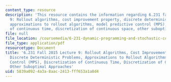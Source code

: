 ```yaml
---
content_type: resource
description: 'This resource contains the information regarding 6.231 fall 2015 lecture
  9: Rollout algorithms, cost improvement property, discrete deterministic problems,
  approximations to rollout algorithms, model predictive control (MPS), discretization
  of continuous time, discretization of continuous space, other suboptimal approaches.'
file: null
file_location: /coursemedia/6-231-dynamic-programming-and-stochastic-control-fall-2015/5839a0924a3a8aac2413fff653a1a8d4_MIT6_231F15_Lec9.pdf
file_type: application/pdf
resourcetype: Document
title: '6.231 Fall 2015 Lecture 9: Rollout Algorithms, Cost Improvement Property,
  Discrete Deterministic Problems, Approximations to Rollout Algorithms, Model Predictive
  Control (MPS), Discretization of Continuous Time, Discretization of Continuous Space,
  Other Suboptimal Approaches'
uid: 5839a092-4a3a-8aac-2413-fff653a1a8d4
---
```

